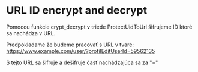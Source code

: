 # URL ID encrypt and decrypt

Pomocou funkcie crypt_decrypt v triede ProtectUidToUrl šifrujeme ID ktoré sa nachádza v URL.

Predpokladame že budeme pracovať s URL v tvare:
https://www.example.com/user/?profilEditUserId=59562135

S tejto URL sa šifruje a dešifruje časť nachádzajúca sa za "=" 
